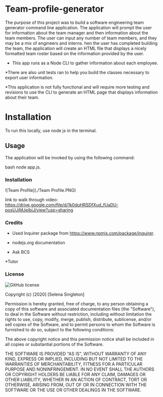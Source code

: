 # Team-profile-generator 

The purpose of this project was to build a software engineering team generator command line application. The application will prompt the user for information about the team manager and then information about the team members. The user can input any number of team members, and they may be a mix of engineers and interns. hen the user has completed building the team, the application will create an HTML file that displays a nicely formatted team roster based on the information provided by the user.

* This app runs as a Node CLI to gather information about each employee.

*There are also unit tests ran to help you build the classes necessary to export user information.

*This application is not fully functional and will require more testing and revisions to use the CLI to generate an HTML page that displays information about their team.  

 # Installation

To run this locally, use node js in the terminal.  

## Usage

The application will be invoked by using the following command:

bash
node app.js. 

### Installation 

![Team Profile](./Team Profile.PNG)

link to walk through video: https://drive.google.com/file/d/1k0duHRSDfXud_fUaDU-posUJjMJeIbiJ/view?usp=sharing

### Credits

* Used Inquirer package from https://www.npmjs.com/package/inquirer.

* nodejs.org documentation 

* Ask BCS 

*Tutor 

### License 

![GitHub license](https://img.shields.io/badge/license-MIT-blue.svg)

Copyright (c) [2020] [Selena Singleton]

Permission is hereby granted, free of charge, to any person obtaining a copy
of this software and associated documentation files (the "Software"), to deal
in the Software without restriction, including without limitation the rights
to use, copy, modify, merge, publish, distribute, sublicense, and/or sell
copies of the Software, and to permit persons to whom the Software is
furnished to do so, subject to the following conditions:

The above copyright notice and this permission notice shall be included in all
copies or substantial portions of the Software.

THE SOFTWARE IS PROVIDED "AS IS", WITHOUT WARRANTY OF ANY KIND, EXPRESS OR
IMPLIED, INCLUDING BUT NOT LIMITED TO THE WARRANTIES OF MERCHANTABILITY,
FITNESS FOR A PARTICULAR PURPOSE AND NONINFRINGEMENT. IN NO EVENT SHALL THE
AUTHORS OR COPYRIGHT HOLDERS BE LIABLE FOR ANY CLAIM, DAMAGES OR OTHER
LIABILITY, WHETHER IN AN ACTION OF CONTRACT, TORT OR OTHERWISE, ARISING FROM,
OUT OF OR IN CONNECTION WITH THE SOFTWARE OR THE USE OR OTHER DEALINGS IN THE
SOFTWARE.